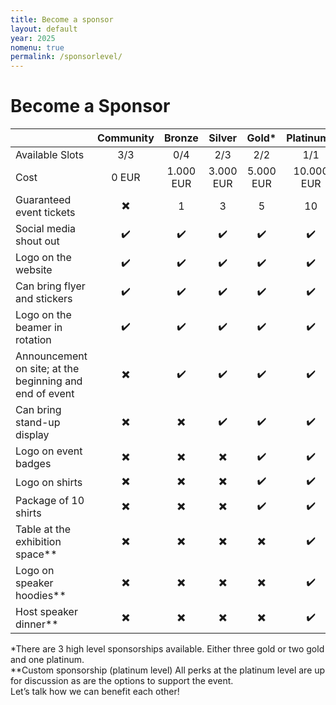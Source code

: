 ```yaml
---
title: Become a sponsor
layout: default
year: 2025
nomenu: true
permalink: /sponsorlevel/
---
```


# Become a Sponsor

|                                                         |        Community         |          Bronze          |          Silver          |           Gold\*           |     Platinum\*     |
| ------------------------------------------------------- | :----------------------: | :----------------------: | :----------------------: | :----------------------: | :----------------: |
| Available Slots                                         |            3/3             |            0/4             |            2/3             |            2/2             |         1/1          |
| Cost                                                    |          0 EUR           |        1.000 EUR         |        3.000 EUR         |        5.000 EUR         |     10.000 EUR     |
| Guaranteed event tickets                                | :heavy_multiplication_x: |            1             |            3             |            5             |         10         |
| Social media shout out                                  |    :heavy_check_mark:    |    :heavy_check_mark:    |    :heavy_check_mark:    |    :heavy_check_mark:    | :heavy_check_mark: |
| Logo on the website                                     |    :heavy_check_mark:    |    :heavy_check_mark:    |    :heavy_check_mark:    |    :heavy_check_mark:    | :heavy_check_mark: |
| Can bring flyer and stickers                            |    :heavy_check_mark:    |    :heavy_check_mark:    |    :heavy_check_mark:    |    :heavy_check_mark:    | :heavy_check_mark: |
| Logo on the beamer in rotation                          |    :heavy_check_mark:    |    :heavy_check_mark:    |    :heavy_check_mark:    |    :heavy_check_mark:    | :heavy_check_mark: |
| Announcement on site; at the beginning and end of event | :heavy_multiplication_x: |    :heavy_check_mark:    |    :heavy_check_mark:    |    :heavy_check_mark:    | :heavy_check_mark: |
| Can bring stand-up display                              | :heavy_multiplication_x: | :heavy_multiplication_x: |    :heavy_check_mark:    |    :heavy_check_mark:    | :heavy_check_mark: |
| Logo on event badges                                    | :heavy_multiplication_x: | :heavy_multiplication_x: | :heavy_multiplication_x: |    :heavy_check_mark:    | :heavy_check_mark: |
| Logo on shirts                                          | :heavy_multiplication_x: | :heavy_multiplication_x: | :heavy_multiplication_x: |    :heavy_check_mark:    | :heavy_check_mark: |
| Package of 10 shirts | :heavy_multiplication_x: | :heavy_multiplication_x: | :heavy_multiplication_x: |    :heavy_check_mark:    | :heavy_check_mark: |
| Table at the exhibition space**                           | :heavy_multiplication_x: | :heavy_multiplication_x: | :heavy_multiplication_x: | :heavy_multiplication_x: | :heavy_check_mark: |
| Logo on speaker hoodies**                                 | :heavy_multiplication_x: | :heavy_multiplication_x: | :heavy_multiplication_x: | :heavy_multiplication_x: | :heavy_check_mark: |
| Host speaker dinner**                                     | :heavy_multiplication_x: | :heavy_multiplication_x: | :heavy_multiplication_x: | :heavy_multiplication_x: | :heavy_check_mark: |

\*There are 3 high level sponsorships available. Either three gold or two gold and one platinum.\
\**Custom sponsorship (platinum level)
All perks at the platinum level are up for discussion as are the options to support the event.\
Let’s talk how we can benefit each other!
